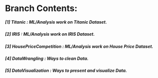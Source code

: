 # **Branch Contents:**

##### [1] Titanic :  ML/Analysis work on Titanic Dataset. 
##### [2] IRIS :  ML/Analysis work on IRIS Dataset.
##### [3] HousePriceCompetition :   ML/Analysis work on House Price Dataset.
##### [4] DataWrangling : Ways to clean Data.
##### [5] DataVisualization : Ways to present and visualize Data.
